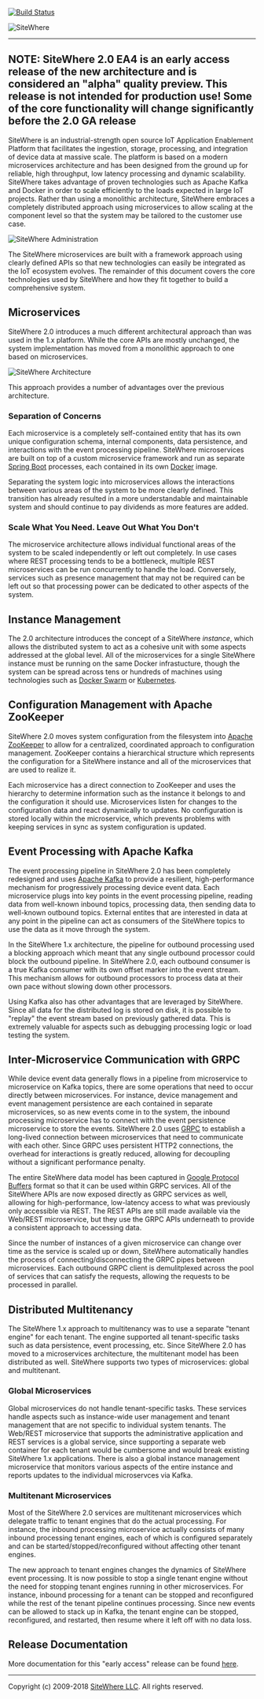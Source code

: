 [![Build Status](https://travis-ci.org/sitewhere/sitewhere.svg?branch=master)](https://travis-ci.org/sitewhere/sitewhere)

![SiteWhere](https://s3.amazonaws.com/sitewhere-demo/sitewhere-github.png)

---

## NOTE: SiteWhere 2.0 EA4 is an early access release of the new architecture and is considered an "alpha" quality preview. This release is not intended for production use! Some of the core functionality will change significantly before the 2.0 GA release

SiteWhere is an industrial-strength open source IoT Application Enablement Platform 
that facilitates the ingestion, storage, processing, and integration of device data 
at massive scale. The platform is based on a modern microservices architecture and has 
been designed from the ground up for reliable, high throughput, low latency processing
and dynamic scalability. SiteWhere takes advantage of proven technologies such as
Apache Kafka and Docker in order to scale efficiently to the loads expected in large IoT
projects. Rather than using a monolithic architecture, SiteWhere embraces a completely 
distributed approach using microservices to allow scaling at the component level so 
that the system may be tailored to the customer use case.

![SiteWhere Administration](http://sitewhere.io/docs/en/2.0.EA1/_images/vue-user-interface.png "SiteWhere Administration")

The SiteWhere microservices are built with a framework approach using clearly defined
APIs so that new technologies can easily be integrated as the IoT ecosystem
evolves. The remainder of this document covers the core technologies used by 
SiteWhere and how they fit together to build a comprehensive system.

## Microservices
SiteWhere 2.0 introduces a much different architectural approach than was used
in the 1.x platform. While the core APIs are mostly unchanged, the system implementation
has moved from a monolithic approach to one based on microservices. 

![SiteWhere Architecture](http://sitewhere.io/docs/en/2.0.EA1/_images/microservices-diagram.png "SiteWhere 2.0 Architecture")

This approach provides a number of advantages over the previous architecture.

### Separation of Concerns
Each microservice is a completely self-contained entity that has its
own unique configuration schema, internal components, data persistence,
and interactions with the event processing pipeline. SiteWhere microservices
are built on top of a custom microservice framework and run as separate
[Spring Boot](https://projects.spring.io/spring-boot) processes, each
contained in its own [Docker](https://www.docker.com) image.

Separating the system logic into microservices allows the interactions
between various areas of the system to be more clearly defined. This
transition has already resulted in a more understandable and maintainable
system and should continue to pay dividends as more features are added.

### Scale What You Need. Leave Out What You Don't
The microservice architecture allows individual functional areas of the system to be scaled
independently or left out completely. In use cases where REST processing tends to
be a bottleneck, multiple REST microservices can be run concurrently to handle the load.
Conversely, services such as presence management that may not be required can be left
out so that processing power can be dedicated to other aspects of the system.

## Instance Management
The 2.0 architecture introduces the concept of a SiteWhere *instance*, which
allows the distributed system to act as a cohesive unit with some aspects
addressed at the global level. All of the microservices for a single SiteWhere
instance must be running on the same Docker infrastucture, though the system
can be spread across tens or hundreds of machines using technologies such as
[Docker Swarm](https://github.com/docker/swarm) or [Kubernetes](https://kubernetes.io).

## Configuration Management with Apache ZooKeeper
SiteWhere 2.0 moves system configuration from the filesystem into
[Apache ZooKeeper](https://zookeeper.apache.org) to allow for a centralized,
coordinated approach to configuration management. ZooKeeper contains a
hierarchical structure which represents the configuration for a SiteWhere instance
and all of the microservices that are used to realize it.

Each microservice has a direct connection to ZooKeeper and uses the
hierarchy to determine information such as the instance it belongs to
and the configuration it should use. Microservices listen for changes to
the configuration data and react dynamically to updates. No configuration
is stored locally within the microservice, which prevents problems with
keeping services in sync as system configuration is updated.

## Event Processing with Apache Kafka
The event processing pipeline in SiteWhere 2.0 has been completely redesigned and uses
[Apache Kafka](https://kafka.apache.org) to provide a resilient, high-performance
mechanism for progressively processing device event data. Each microservice plugs into
key points in the event processing pipeline, reading data from well-known inbound topics,
processing data, then sending data to well-known outbound topics. External entites that
are interested in data at any point in the pipeline can act as consumers of the SiteWhere
topics to use the data as it move through the system.

In the SiteWhere 1.x architecture, the pipeline for outbound processing used a blocking
approach which meant that any single outbound processor could block the outbound pipeline.
In SiteWhere 2.0, each outbound consumer is a true Kafka consumer with its own offset 
marker into the event stream. This mechanism allows for outbound processors to process data
at their own pace without slowing down other processors.

Using Kafka also has other advantages that are leveraged by SiteWhere. Since all data for 
the distributed log is stored on disk, it is possible to "replay" the event stream based 
on previously gathered data. This is extremely valuable for aspects such as debugging
processing logic or load testing the system.

## Inter-Microservice Communication with GRPC
While device event data generally flows in a pipeline from microservice to microservice on
Kafka topics, there are some operations that need to occur directly between microservices.
For instance, device management and event management persistence are each contained in
separate microservices, so as new events come in to the system, the inbound processing microservice
has to connect with the event persistence microservice to store the events. SiteWhere 2.0
uses [GRPC](https://grpc.io/) to establish a long-lived connection between microservices
that need to communicate with each other. Since GRPC uses persistent HTTP2 connections,
the overhead for interactions is greatly reduced, allowing for decoupling without a
significant performance penalty.

The entire SiteWhere data model has been captured in 
[Google Protocol Buffers](https://developers.google.com/protocol-buffers/) format so that
it can be used within GRPC services. All of the SiteWhere APIs are now exposed directly as
GRPC services as well, allowing for high-performance, low-latency access to what was previously
only accessible via REST. The REST APIs are still made available via the Web/REST microservice,
but they use the GRPC APIs underneath to provide a consistent approach to accessing data.

Since the number of instances of a given microservice can change over time as the service is
scaled up or down, SiteWhere automatically handles the process of connecting/disconnecting the 
GRPC pipes between microservices. Each outbound GRPC client is demulitplexed across the pool 
of services that can satisfy the requests, allowing the requests to be processed in parallel.

## Distributed Multitenancy
The SiteWhere 1.x approach to multitenancy was to use a separate "tenant engine" for each tenant.
The engine supported all tenant-specific tasks such as data persistence, event processing, etc.
Since SiteWhere 2.0 has moved to a microservices architecture, the multitenant model has been
distributed as well. SiteWhere supports two types of microservices: global and multitenant.

### Global Microservices
Global microservices do not handle tenant-specific tasks. These services handle aspects such
as instance-wide user management and tenant management that are not specific to individual
system tenants. The Web/REST microservice that supports the administrative application and 
REST services is a global service, since supporting a separate web container for each tenant
would be cumbersome and would break existing SiteWhere 1.x applications. There is also a 
global instance management microservice that monitors various aspects of the entire instance
and reports updates to the individual microservces via Kafka.

### Multitenant Microservices
Most of the SiteWhere 2.0 services are multitenant microservices which delegate traffic
to tenant engines that do the actual processing. For instance, the inbound processing microservice
actually consists of many inbound processing tenant engines, each of which is configured separately 
and can be started/stopped/reconfigured without affecting other tenant engines.

The new approach to tenant engines changes the dynamics of SiteWhere event processing. It is now
possible to stop a single tenant engine without the need for stopping tenant engines running in 
other microservices. For instance, inbound processing for a tenant can be stopped 
and reconfigured while the rest of the tenant pipeline continues processing. 
Since new events can be allowed to stack up in Kafka, the tenant engine can be stopped, reconfigured,
and restarted, then resume where it left off with no data loss.

## Release Documentation
More documentation for this "early access" release can be found [here](http://sitewhere.io/docs/en/2.0.EA4/index.html).

* * * *

Copyright (c) 2009-2018 [SiteWhere LLC](http://www.sitewhere.com). All rights reserved.
